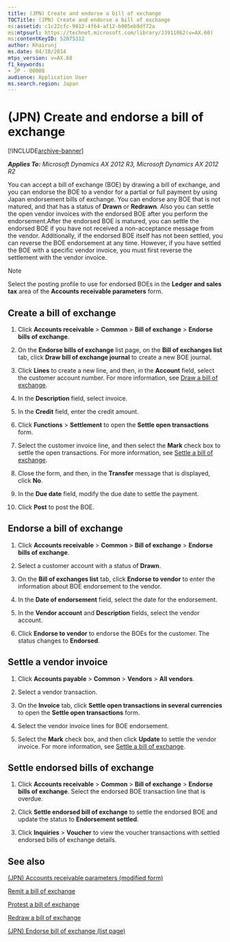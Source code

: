 ```yaml
---
title: (JPN) Create and endorse a bill of exchange
TOCTitle: (JPN) Create and endorse a bill of exchange
ms:assetid: c1c22cfc-9812-4f64-af12-b905eb9df72a
ms:mtpsurl: https://technet.microsoft.com/library/JJ911062(v=AX.60)
ms:contentKeyID: 52075312
author: Khairunj
ms.date: 04/18/2014
mtps_version: v=AX.60
f1_keywords:
- JP - 00008
audience: Application User
ms.search.region: Japan
---
```


# (JPN) Create and endorse a bill of exchange 


[!INCLUDE[archive-banner](includes/archive-banner.md)]


_**Applies To:** Microsoft Dynamics AX 2012 R3, Microsoft Dynamics AX 2012 R2_

You can accept a bill of exchange (BOE) by drawing a bill of exchange, and you can endorse the BOE to a vendor for a partial or full payment by using Japan endorsement bills of exchange. You can endorse any BOE that is not matured, and that has a status of **Drawn** or **Redrawn**. Also you can settle the open vendor invoices with the endorsed BOE after you perform the endorsement.After the endorsed BOE is matured, you can settle the endorsed BOE if you have not received a non-acceptance message from the vendor. Additionally, if the endorsed BOE itself has not been settled, you can reverse the BOE endorsement at any time. However, if you have settled the BOE with a specific vendor invoice, you must first reverse the settlement with the vendor invoice.


> [!NOTE]
> <P>Select the posting profile to use for endorsed BOEs in the <STRONG>Ledger and sales tax</STRONG> area of the <STRONG>Accounts receivable parameters</STRONG> form.</P>



## Create a bill of exchange

1.  Click **Accounts receivable** \> **Common** \> **Bill of exchange** \> **Endorse bills of exchange**.

2.  On the **Endorse bills of exchange** list page, on the **Bill of exchanges list** tab, click **Draw bill of exchange journal** to create a new BOE journal.

3.  Click **Lines** to create a new line, and then, in the **Account** field, select the customer account number. For more information, see [Draw a bill of exchange](draw-a-bill-of-exchange.md).

4.  In the **Description** field, select invoice.

5.  In the **Credit** field, enter the credit amount.

6.  Click **Functions** \> **Settlement** to open the **Settle open transactions** form.

7.  Select the customer invoice line, and then select the **Mark** check box to settle the open transactions. For more information, see [Settle a bill of exchange](settle-a-bill-of-exchange.md).

8.  Close the form, and then, in the **Transfer** message that is displayed, click **No**.

9.  In the **Due date** field, modify the due date to settle the payment.

10. Click **Post** to post the BOE.

## Endorse a bill of exchange

1.  Click **Accounts receivable** \> **Common** \> **Bill of exchange** \> **Endorse bills of exchange**.

2.  Select a customer account with a status of **Drawn**.

3.  On the **Bill of exchanges list** tab, click **Endorse to vendor** to enter the information about BOE endorsement to the vendor.

4.  In the **Date of endorsement** field, select the date for the endorsement.

5.  In the **Vendor account** and **Description** fields, select the vendor account.

6.  Click **Endorse to vendor** to endorse the BOEs for the customer. The status changes to **Endorsed**.

## Settle a vendor invoice

1.  Click **Accounts payable** \> **Common** \> **Vendors** \> **All vendors**.

2.  Select a vendor transaction.

3.  On the **Invoice** tab, click **Settle open transactions in several currencies** to open the **Settle open transactions** form.

4.  Select the vendor invoice lines for BOE endorsement.

5.  Select the **Mark** check box, and then click **Update** to settle the vendor invoice. For more information, see [Settle a bill of exchange](settle-a-bill-of-exchange.md).

## Settle endorsed bills of exchange

1.  Click **Accounts receivable** \> **Common** \> **Bill of exchange** \> **Endorse bills of exchange**. Select the endorsed BOE transaction line that is overdue.

2.  Click **Settle endorsed bill of exchange** to settle the endorsed BOE and update the status to **Endorsement settled**.

3.  Click **Inquiries** \> **Voucher** to view the voucher transactions with settled endorsed bills of exchange details.

## See also

[(JPN) Accounts receivable parameters (modified form)](https://technet.microsoft.com/library/jj664964\(v=ax.60\))

[Remit a bill of exchange](remit-a-bill-of-exchange.md)

[Protest a bill of exchange](protest-a-bill-of-exchange.md)

[Redraw a bill of exchange](redraw-a-bill-of-exchange.md)

[(JPN) Endorse bill of exchange (list page)](https://technet.microsoft.com/library/jj911067\(v=ax.60\))

  


